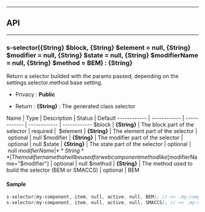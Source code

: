 


-----------------------------
## API
-----------------------------

### s-selector({String} $block, {String} $element = null, {String} $modifier = null, {String} $state = null, {String} $modifierName = null, {String} $method = BEM) : {String}
Return a selector builded with the params passed, depending on the settings.selector.method base setting.

- Privacy : **Public**

- Return : **{String}** : The generated class selector

Name | Type | Description | Status | Default
------------ | ------------ | ------------ | ------------ | ------------
$block | **{String}** | The block part of the selector | required | 
$element | **{String}** | The element part of the selector | optional | null
$modifier | **{String}** | The modifier part of the selector | optional | null
$state | **{String}** | The state part of the selector | optional | null
$modifierName | **{String}** | The modifier name that will be used for webcomponent method like [$modifierName="$modifier"] | optional | null
$method | **{String}** | The method used to build the selector (BEM or SMACCS) | optional | BEM


#### Sample
```scss
s-selector(my-component, item, null, active, null, BEM); // => .my-component__item--active
s-selector(my-component, item, null, active, null, SMACCS); // => .my-component-item.is-active

```


